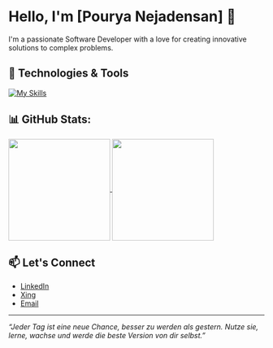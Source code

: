 
# Hello, I'm [Pourya Nejadensan] 👋

I'm a passionate Software Developer with a love for creating innovative solutions to complex problems.

## 🔧 Technologies & Tools

[![My Skills](https://skillicons.dev/icons?i=java,cs,dotnet,git,github,gitlab,maven,idea,visualstudio,vscode,html,css,javascript,typescript,react,mongodb,mysql,npm,postgres,postman,powershell,bootstrap,docker,eclipse,aws,azure,bash,bitbucket,jenkins,angular,py,ubuntu,wordpress)](https://skillicons.dev)

## 📊 GitHub Stats:

<a href="https://github.com/anuraghazra/github-readme-stats">
  <img height=200 align="center" src="https://github-readme-stats.vercel.app/api?username=pourya-nejadensan&show_icons=true&theme=codeSTACKr" />
</a>
<a href="https://github.com/anuraghazra/convoychat">
  <img height=200 align="center" src="https://github-readme-stats.vercel.app/api/top-langs?username=pourya-nejadensan&layout=compact&langs_count=8&card_width=320" />
</a>

## 📫 Let's Connect

- [LinkedIn](https://www.linkedin.com/in/pourya-nejadensan)
- [Xing](https://www.xing.com/profile/Pourya_Nejadensan)
- [Email](mailto:pourya.nejadensan@gmail.com)

---

*“Jeder Tag ist eine neue Chance, besser zu werden als gestern. Nutze sie,
 lerne, wachse und werde die beste Version von dir selbst.”*

